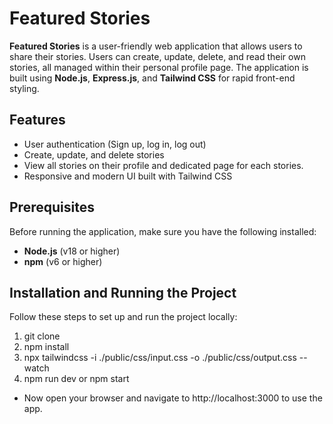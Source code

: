 # Featured Stories

**Featured Stories** is a user-friendly web application that allows users to share their stories. Users can create, update, delete, and read their own stories, all managed within their personal profile page. The application is built using **Node.js**, **Express.js**, and **Tailwind CSS** for rapid front-end styling.

## Features

- User authentication (Sign up, log in, log out)
- Create, update, and delete stories
- View all stories on their profile and dedicated page for each stories.
- Responsive and modern UI built with Tailwind CSS

## Prerequisites

Before running the application, make sure you have the following installed:

- **Node.js** (v18 or higher)
- **npm** (v6 or higher)

## Installation and Running the Project

Follow these steps to set up and run the project locally:

1. git clone <repo link>
2. npm install
3. npx tailwindcss -i ./public/css/input.css -o ./public/css/output.css --watch
4. npm run dev or npm start

- Now open your browser and navigate to http://localhost:3000 to use the app.



